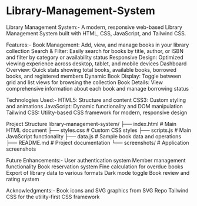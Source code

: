 # Library-Management-System
Library Management System:- A modern, responsive web-based Library Management System built with HTML, CSS, JavaScript, and Tailwind CSS.

Features:-
Book Management: Add, view, and manage books in your library collection
Search & Filter: Easily search for books by title, author, or ISBN and filter by category or availability status
Responsive Design: Optimized viewing experience across desktop, tablet, and mobile devices
Dashboard Overview: Quick stats showing total books, available books, borrowed books, and registered members
Dynamic Book Display: Toggle between grid and list views for browsing the collection
Book Details: View comprehensive information about each book and manage borrowing status

Technologies Used:-
HTML5: Structure and content
CSS3: Custom styling and animations
JavaScript: Dynamic functionality and DOM manipulation
Tailwind CSS: Utility-based CSS framework for modern, responsive design

Project Structure
library-management-system/
├── index.html              # Main HTML document
├── styles.css              # Custom CSS styles
├── scripts.js              # Main JavaScript functionality
├── data.js                 # Sample book data and operations
├── README.md               # Project documentation
└── screenshots/            # Application screenshots

Future Enhancements:-
User authentication system
Member management functionality
Book reservation system
Fine calculation for overdue books
Export of library data to various formats
Dark mode toggle
Book review and rating system

Acknowledgments:-
Book icons and SVG graphics from SVG Repo
Tailwind CSS for the utility-first CSS framework
